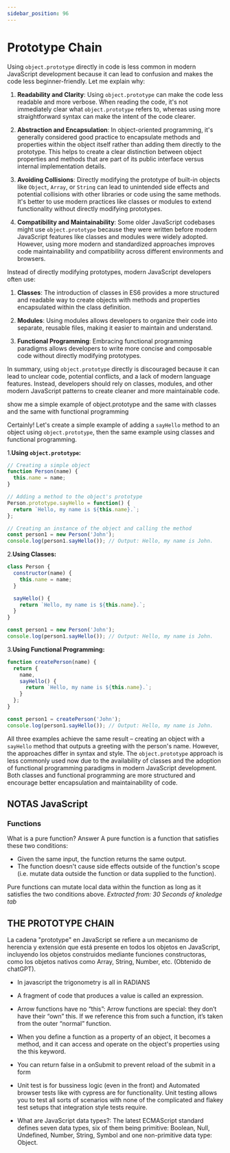 ```yaml
---
sidebar_position: 96
---
```


# Prototype Chain

Using `object.prototype` directly in code is less common in modern JavaScript development because it can lead to confusion and makes the code less beginner-friendly. Let me explain why:

1. **Readability and Clarity**: Using `object.prototype` can make the code less readable and more verbose. When reading the code, it's not immediately clear what `object.prototype` refers to, whereas using more straightforward syntax can make the intent of the code clearer.

2. **Abstraction and Encapsulation**: In object-oriented programming, it's generally considered good practice to encapsulate methods and properties within the object itself rather than adding them directly to the prototype. This helps to create a clear distinction between object properties and methods that are part of its public interface versus internal implementation details.

3. **Avoiding Collisions**: Directly modifying the prototype of built-in objects like `Object`, `Array`, or `String` can lead to unintended side effects and potential collisions with other libraries or code using the same methods. It's better to use modern practices like classes or modules to extend functionality without directly modifying prototypes.

4. **Compatibility and Maintainability**: Some older JavaScript codebases might use `object.prototype` because they were written before modern JavaScript features like classes and modules were widely adopted. However, using more modern and standardized approaches improves code maintainability and compatibility across different environments and browsers.

Instead of directly modifying prototypes, modern JavaScript developers often use:

1. **Classes**: The introduction of classes in ES6 provides a more structured and readable way to create objects with methods and properties encapsulated within the class definition.

2. **Modules**: Using modules allows developers to organize their code into separate, reusable files, making it easier to maintain and understand.

3. **Functional Programming**: Embracing functional programming paradigms allows developers to write more concise and composable code without directly modifying prototypes.

In summary, using `object.prototype` directly is discouraged because it can lead to unclear code, potential conflicts, and a lack of modern language features. Instead, developers should rely on classes, modules, and other modern JavaScript patterns to create cleaner and more maintainable code.

show me a simple example of object.prototype and the same with classes and the same with functional programming

Certainly! Let's create a simple example of adding a `sayHello` method to an object using `object.prototype`, then the same example using classes and functional programming.

1.**Using `object.prototype`:**

```javascript
// Creating a simple object
function Person(name) {
  this.name = name;
}

// Adding a method to the object's prototype
Person.prototype.sayHello = function() {
  return `Hello, my name is ${this.name}.`;
};

// Creating an instance of the object and calling the method
const person1 = new Person('John');
console.log(person1.sayHello()); // Output: Hello, my name is John.
```

2.**Using Classes:**

```javascript
class Person {
  constructor(name) {
    this.name = name;
  }

  sayHello() {
    return `Hello, my name is ${this.name}.`;
  }
}

const person1 = new Person('John');
console.log(person1.sayHello()); // Output: Hello, my name is John.
```

3.**Using Functional Programming:**

```javascript
function createPerson(name) {
  return {
    name,
    sayHello() {
      return `Hello, my name is ${this.name}.`;
    }
  };
}

const person1 = createPerson('John');
console.log(person1.sayHello()); // Output: Hello, my name is John.
```

All three examples achieve the same result – creating an object with a `sayHello` method that outputs a greeting with the person's name. However, the approaches differ in syntax and style. The `object.prototype` approach is less commonly used now due to the availability of classes and the adoption of functional programming paradigms in modern JavaScript development. Both classes and functional programming are more structured and encourage better encapsulation and maintainability of code.

## **NOTAS JavaScript**

### **Functions**

What is a pure function?
Answer
A pure function is a function that satisfies these two conditions:

- Given the same input, the function returns the same output.
- The function doesn't cause side effects outside of the function's scope (i.e. mutate data outside the function or data supplied to the function).

Pure functions can mutate local data within the function as long as it satisfies the two conditions above.
*Extracted from: 30 Seconds of knoledge tab*

## THE PROTOTYPE CHAIN

La cadena "prototype" en JavaScript se refiere a un mecanismo de herencia y extensión que está presente en todos los objetos en JavaScript, incluyendo los objetos construidos mediante funciones constructoras, como los objetos nativos como Array, String, Number, etc. (Obtenido de chatGPT).

- In javascript the trigonometry is all in RADIANS

- A fragment of code that produces a value is called an expression.

- Arrow functions have no “this”: Arrow functions are special: they don’t have their “own” this. If we reference this from such a function, it’s taken from the outer “normal” function.

- When you define a function as a property of an object, it becomes a method, and it can access and operate on the object's properties using the this keyword.

- You can return false in a onSubmit to prevent reload of the submit in a form

- Unit test is for bussiness logic (even in the front) and Automated browser tests like with cypress are for functionality.
Unit testing allows you to test all sorts of scenarios with none of the complicated and flakey test setups that integration style tests require.

- What are JavaScript data types?: The latest ECMAScript standard defines seven data types, six of them being primitive:
Boolean,
Null,
Undefined,
Number,
String,
Symbol
and one non-primitive data type: Object.
